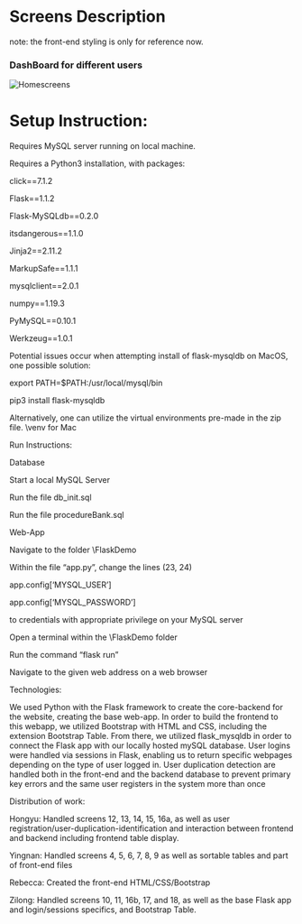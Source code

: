 # Screens Description
note: the front-end styling is only for reference now.

### DashBoard for different users
![Homescreens](https://github.com/hongyuchen1030/COVID-19-Testing-System/blob/master/readmeImage/Homescreens?raw=true)













# Setup Instruction: 

Requires MySQL server running on local machine. 

Requires a Python3 installation, with packages: 

click==7.1.2 

Flask==1.1.2 

Flask-MySQLdb==0.2.0 

itsdangerous==1.1.0 

Jinja2==2.11.2 

MarkupSafe==1.1.1 

mysqlclient==2.0.1 

numpy==1.19.3 

PyMySQL==0.10.1 

Werkzeug==1.0.1 



Potential issues occur when attempting install of flask-mysqldb on MacOS, one possible solution: 

export PATH=$PATH:/usr/local/mysql/bin  

pip3 install flask-mysqldb 

 

Alternatively, one can utilize the virtual environments pre-made in the zip file. \venv for Mac

Run Instructions: 

Database 

Start a local MySQL Server 

Run the file db_init.sql 

Run the file procedureBank.sql 


Web-App 

Navigate to the folder \FlaskDemo 

Within the file “app.py”, change the lines (23, 24)  

app.config[‘MYSQL_USER’] 

app.config[‘MYSQL_PASSWORD’]  

to credentials with appropriate privilege on your MySQL server 

Open a terminal within the \FlaskDemo folder 

Run the command “flask run” 

Navigate to the given web address on a web browser 

 

 

 

Technologies: 

We used Python with the Flask framework to create the core-backend for the website, creating the base web-app. In order to build the frontend to this webapp, we utilized Bootstrap with HTML and CSS, including the extension Bootstrap Table. From there, we utilized flask_mysqldb in order to connect the Flask app with our locally hosted mySQL database. User logins were handled via sessions in Flask, enabling us to return specific webpages depending on the type of user logged in. User duplication detection are handled both in the front-end and the backend database to prevent primary key errors and the same user registers in the system more than once 

 

Distribution of work: 

Hongyu: Handled screens 12, 13, 14, 15, 16a, as well as user registration/user-duplication-identification and interaction between frontend and backend including frontend table display.

Yingnan: Handled screens 4, 5, 6, 7, 8, 9 as well as sortable tables and part of front-end files 

Rebecca: Created the front-end HTML/CSS/Bootstrap 

Zilong: Handled screens 10, 11, 16b, 17, and 18, as well as the base Flask app and login/sessions specifics, and Bootstrap Table.

 

 

 

 

 
